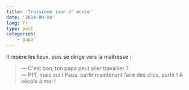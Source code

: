 ```yaml
---
title: 'Troisième jour d''école'
date: '2014-09-04'
lang: fr
type: post
categories:
    - papa
---
```


Il repère les lieux, puis se dirige vers la maîtresse :

> — C'est bon, ton papa peut aller travailler ?  
> — Pfff, mais oui ! Papa, partir maintenant faire des clics, partir ! A kécole à moi !

